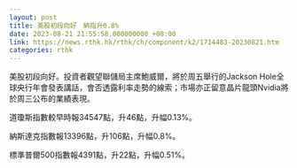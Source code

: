 ```yaml
---
layout: post
title: 美股初段向好　納指升0.8%
date: 2023-08-21 21:55:58.000000000 +08:00
link: https://news.rthk.hk/rthk/ch/component/k2/1714483-20230821.htm
categories: rthk
---
```


美股初段向好。投資者觀望聯儲局主席鮑威爾，將於周五舉行的Jackson Hole全球央行年會發表講話，會否透露利率走勢的線索；市場亦正留意晶片龍頭Nvidia將於周三公布的業績表現。

道瓊斯指數較早時報34547點，升46點，升幅0.13%。

納斯達克指數報13396點，升106點，升幅0.8%。

標準普爾500指數報4391點，升22點，升幅0.51%。
